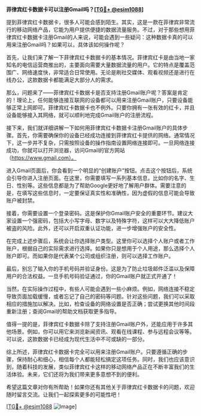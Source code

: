 **菲律宾红卡数据卡可以注册Gmail吗？[[TG💪+ @esim1088](https://t.me/s/esim1088)]**

提到菲律宾红卡数据卡，很多人可能会感到陌生。其实，这是一款在菲律宾非常流行的移动网络产品，它能为用户提供便捷的数据流量服务。不过，对于那些想用菲律宾红卡数据卡注册Gmail的人来说，可能会遇到一些疑问：这种数据卡真的可以用来注册Gmail吗？如果可以，具体该如何操作呢？

首先，让我们来了解一下菲律宾红卡数据卡的基本情况。菲律宾红卡是由当地一家知名的电信运营商推出的，主要面向需要大量数据流量的用户。它的特点是覆盖范围广、网络速度快，非常适合日常使用。无论是刷社交媒体、观看视频还是进行在线办公，这款数据卡都能满足大部分人的需求。

那么，问题来了——菲律宾红卡数据卡是否支持注册Gmail账户呢？答案是肯定的！理论上，任何能够连接互联网的设备都可以用来注册Gmail账户，只要设备能够正常上网即可。菲律宾红卡数据卡也不例外。只要你拥有一张有效的红卡，并且设备能够接入其网络，就可以顺利地完成Gmail账户的注册流程。

接下来，我们就详细讲解一下如何用菲律宾红卡数据卡注册Gmail账户的具体步骤。首先，你需要确保你的设备已经成功连接到菲律宾红卡提供的网络。通常情况下，这一步并不复杂，只需按照设备的操作指南设置网络连接即可。一旦网络连接成功，你就可以打开浏览器，访问Gmail的官方网站（https://www.gmail.com）。

进入Gmail页面后，你会看到一个明显的“创建账户”按钮。点击这个按钮后，系统会引导你进入注册页面。在这里，你需要填写一系列基本信息，比如你的名字、生日、性别等。这些信息都是为了帮助Google更好地了解用户群体。需要注意的是，在填写这些信息时，一定要保证真实性和准确性，因为虚假的信息可能会导致账户被封禁。

接着，你需要设置一个登录密码。这是保护你Gmail账户安全的重要环节。建议大家设置一个强密码，包括大小写字母、数字以及特殊字符，这样可以大大降低账户被盗的风险。此外，还可以开启双重认证功能，进一步增强账户的安全性。

在完成上述步骤后，系统会让你选择账户类型。这里你可以选择个人账户或者工作账户，根据自己的实际需求进行选择。如果你只是想用于个人用途，那么选择个人账户即可。而如果你是代表某个公司或组织注册，则可以选择工作账户。

最后，别忘了输入你的手机号码并验证身份。这是为了防止垃圾邮件泛滥以及保障用户的合法权益。一旦手机号码验证通过，你的Gmail账户就正式开通了！

当然，在实际操作过程中，有些人可能会遇到一些小麻烦。例如，网络连接不稳定导致页面加载缓慢，或者忘记了自己的密码等问题。针对这些问题，我们可以采取相应的措施加以解决。比如，检查设备的网络设置是否正确；尝试更换其他时间段重新注册；查阅Gmail的帮助文档获取更多指导。

值得一提的是，菲律宾红卡数据卡除了支持注册Gmail账户外，还能应用于许多其他场景。例如，你可以用它来浏览新闻资讯、观看在线课程、参与远程会议等等。可以说，这款数据卡已经成为现代生活中不可或缺的一部分。

综上所述，菲律宾红卡数据卡完全可以用来注册Gmail账户。只要遵循正确的步骤，保持耐心和细心，相信每个人都能轻松搞定这项任务。同时，我们也应该意识到，随着科技的发展，类似菲律宾红卡这样的移动网络产品正在不断丰富我们的生活体验。未来，它们还将为我们带来更多意想不到的便利。

希望这篇文章对你有所帮助！如果你还有其他关于菲律宾红卡数据卡的问题，欢迎随时留言交流。让我们一起探索更多的可能性吧！

[[TG💪+ @esim1088](https://t.me/s/esim1088) ![Image](https://i.postimg.cc/4NQfJmqS/Snipaste-2025-05-13-00-14-12.png)]